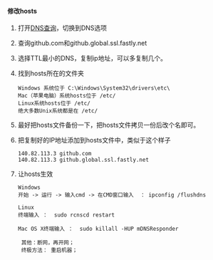 #### 修改hosts

1. 打开[DNS查询](http://tool.chinaz.com/dns/?type=1&host=github.com&ip=)，切换到DNS选项
2. 查询github.com和github.global.ssl.fastly.net
3. 选择TTL最小的DNS，复制ip地址，可以多复制几个。
4. 找到hosts所在的文件夹
    ```
	Windows 系统位于 C:\Windows\System32\drivers\etc\
    Mac（苹果电脑）系统hosts位于 /etc/
    Linux系统hosts位于 /etc/
    绝大多数Unix系统都是在 /etc/
    ```
5. 最好把hosts文件备份一下，把hosts文件拷贝一份后改个名即可。
6. 把复制好的IP地址添加到hosts文件中，类似于这个样子
	```
	140.82.113.3 github.com
	140.82.113.3 github.global.ssl.fastly.net
	```
7. 让hosts生效
	
	```
	Windows
    开始 -> 运行 -> 输入cmd -> 在CMD窗口输入  ： ipconfig /flushdns
    
    Linux
    终端输入 ：  sudo rcnscd restart
    
    Mac OS X终端输入 ：  sudo killall -HUP mDNSResponder
	 
	 其他：断网，再开网；
	 终极方法： 重启机器；
	```